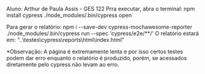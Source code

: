 Aluno: Arthur de Paula Assis - GES 122
Prra executar, abra o terminal:
npm install cypress
./node_modules/.bin/cypress open

Para gerar o relatório:
npm i --save-dev cypress-mochawesome-reporter
./node_modules/.bin/cypress run --spec 'cypress/e2e/**/'
O relatório estará em: "..\testes\cypress\reports\html\index.html"

*Observação: A página é extremamente lenta e por isso certos testes podem dar erro enquanto o relatório é produzido, porém, se acessados diretamente pelo cypress não levam ao erro.